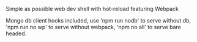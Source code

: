 Simple as possible web dev shell with hot-reload featuring Webpack

Mongo db client hooks included, use 'npm run nodb' to serve without db, 'npm run no wp' to serve without webpack, 'npm no all' to serve bare headed. 